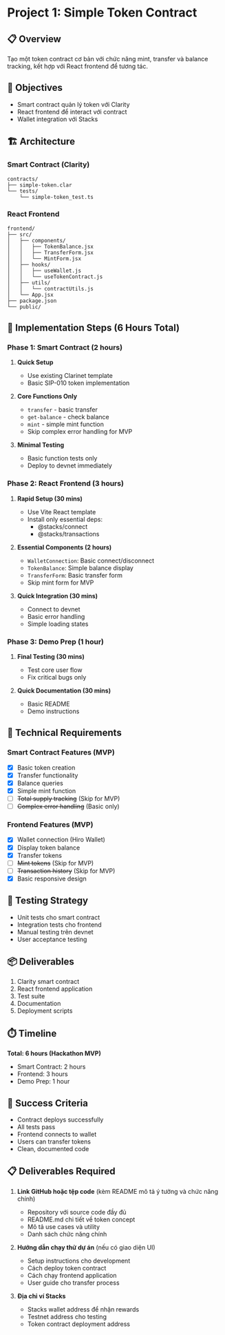 # Project 1: Simple Token Contract

## 📋 Overview
Tạo một token contract cơ bản với chức năng mint, transfer và balance tracking, kết hợp với React frontend để tương tác.

## 🎯 Objectives
- Smart contract quản lý token với Clarity
- React frontend để interact với contract
- Wallet integration với Stacks

## 🏗️ Architecture

### Smart Contract (Clarity)
```
contracts/
├── simple-token.clar
└── tests/
    └── simple-token_test.ts
```

### React Frontend
```
frontend/
├── src/
│   ├── components/
│   │   ├── TokenBalance.jsx
│   │   ├── TransferForm.jsx
│   │   └── MintForm.jsx
│   ├── hooks/
│   │   ├── useWallet.js
│   │   └── useTokenContract.js
│   ├── utils/
│   │   └── contractUtils.js
│   └── App.jsx
├── package.json
└── public/
```

## 📝 Implementation Steps (6 Hours Total)

### Phase 1: Smart Contract (2 hours)
1. **Quick Setup**
   - Use existing Clarinet template
   - Basic SIP-010 token implementation

2. **Core Functions Only**
   - `transfer` - basic transfer
   - `get-balance` - check balance
   - `mint` - simple mint function
   - Skip complex error handling for MVP

3. **Minimal Testing**
   - Basic function tests only
   - Deploy to devnet immediately

### Phase 2: React Frontend (3 hours)
1. **Rapid Setup (30 mins)**
   - Use Vite React template
   - Install only essential deps:
     - @stacks/connect
     - @stacks/transactions

2. **Essential Components (2 hours)**
   - `WalletConnection`: Basic connect/disconnect
   - `TokenBalance`: Simple balance display
   - `TransferForm`: Basic transfer form
   - Skip mint form for MVP

3. **Quick Integration (30 mins)**
   - Connect to devnet
   - Basic error handling
   - Simple loading states

### Phase 3: Demo Prep (1 hour)
1. **Final Testing (30 mins)**
   - Test core user flow
   - Fix critical bugs only

2. **Quick Documentation (30 mins)**
   - Basic README
   - Demo instructions

## 🔧 Technical Requirements

### Smart Contract Features (MVP)
- [x] Basic token creation
- [x] Transfer functionality
- [x] Balance queries
- [x] Simple mint function
- [ ] ~~Total supply tracking~~ (Skip for MVP)
- [ ] ~~Complex error handling~~ (Basic only)

### Frontend Features (MVP)
- [x] Wallet connection (Hiro Wallet)
- [x] Display token balance
- [x] Transfer tokens
- [ ] ~~Mint tokens~~ (Skip for MVP)
- [ ] ~~Transaction history~~ (Skip for MVP)
- [x] Basic responsive design

## 🧪 Testing Strategy
- Unit tests cho smart contract
- Integration tests cho frontend
- Manual testing trên devnet
- User acceptance testing

## 📦 Deliverables
1. Clarity smart contract
2. React frontend application
3. Test suite
4. Documentation
5. Deployment scripts

## ⏱️ Timeline
**Total: 6 hours (Hackathon MVP)**
- Smart Contract: 2 hours
- Frontend: 3 hours
- Demo Prep: 1 hour

## 🚀 Success Criteria
- Contract deploys successfully
- All tests pass
- Frontend connects to wallet
- Users can transfer tokens
- Clean, documented code

## 📋 Deliverables Required
1. **Link GitHub hoặc tệp code** (kèm README mô tả ý tưởng và chức năng chính)
   - Repository với source code đầy đủ
   - README.md chi tiết về token concept
   - Mô tả use cases và utility
   - Danh sách chức năng chính

2. **Hướng dẫn chạy thử dự án** (nếu có giao diện UI)
   - Setup instructions cho development
   - Cách deploy token contract
   - Cách chạy frontend application
   - User guide cho transfer process

3. **Địa chỉ ví Stacks**
   - Stacks wallet address để nhận rewards
   - Testnet address cho testing
   - Token contract deployment address


